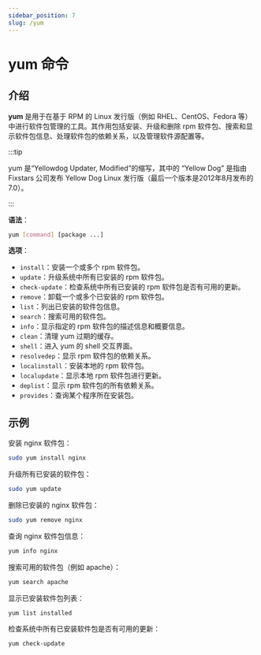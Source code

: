 ```yaml
---
sidebar_position: 7
slug: /yum
---
```


# yum 命令



## 介绍

**yum** 是用于在基于 RPM 的 Linux 发行版（例如 RHEL、CentOS、Fedora 等）中进行软件包管理的工具。其作用包括安装、升级和删除 rpm 软件包、搜索和显示软件包信息、处理软件包的依赖关系，以及管理软件源配置等。

:::tip

yum 是“Yellowdog Updater, Modified”的缩写，其中的 “Yellow Dog” 是指由 Fixstars 公司发布 Yellow Dog Linux 发行版（最后一个版本是2012年8月发布的 7.0）。

:::

**语法**：

```bash
yum [command] [package ...]
```

**选项**：

- `install`：安装一个或多个 rpm 软件包。
- `update`：升级系统中所有已安装的 rpm 软件包。
- `check-update`：检查系统中所有已安装的 rpm 软件包是否有可用的更新。
- `remove`：卸载一个或多个已安装的 rpm 软件包。
- `list`：列出已安装的软件包信息。
- `search`：搜索可用的软件包。
- `info`：显示指定的 rpm 软件包的描述信息和概要信息。
- `clean`：清理 yum 过期的缓存。
- `shell`：进入 yum 的 shell 交互界面。
- `resolvedep`：显示 rpm 软件包的依赖关系。
- `localinstall`：安装本地的 rpm 软件包。
- `localupdate`：显示本地 rpm 软件包进行更新。
- `deplist`：显示 rpm 软件包的所有依赖关系。
- `provides`：查询某个程序所在安装包。



## 示例

安装 nginx 软件包：

```bash
sudo yum install nginx
```

升级所有已安装的软件包：

```bash
sudo yum update
```

删除已安装的 nginx 软件包：

```bash
sudo yum remove nginx
```

查询 nginx 软件包信息：

```bash
yum info nginx
```

搜索可用的软件包（例如 apache）：

```bash
yum search apache
```

显示已安装软件包列表：

```bash
yum list installed
```

检查系统中所有已安装软件包是否有可用的更新：

```bash
yum check-update
```

